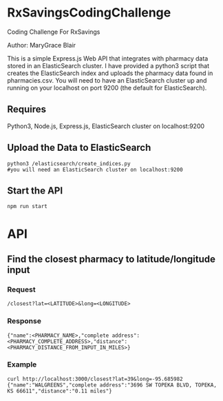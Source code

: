 # RxSavingsCodingChallenge

Coding Challenge For RxSavings

Author: MaryGrace Blair

This is a simple Express.js Web API that integrates with pharmacy data stored in an ElasticSearch cluster.
I have provided a python3 script that creates the ElasticSearch index and uploads the pharmacy data found in pharmacies.csv.
You will need to have an ElasticSearch cluster up and running on your localhost on port 9200 (the default for ElasticSearch).

## Requires
   Python3, Node.js, Express.js, ElasticSearch cluster on localhost:9200
   
## Upload the Data to ElasticSearch
    python3 /elasticsearch/create_indices.py
    #you will need an ElasticSearch cluster on localhost:9200
   
## Start the API
    npm run start
   
# API
## Find the closest pharmacy to latitude/longitude input
   ### Request
   `/closest?lat=<LATITUDE>&long=<LONGITUDE>`
   ### Response
   `{"name":<PHARMACY_NAME>,"complete address":<PHARMACY_COMPLETE_ADDRESS>,"distance":<PHARMACY_DISTANCE_FROM_INPUT_IN_MILES>}`

   ### Example
   `curl http://localhost:3000/closest?lat=39&long=-95.685982`
   `{"name":"WALGREENS","complete address":"3696 SW TOPEKA BLVD, TOPEKA, KS 66611","distance":"0.11 miles"}`
   
  
   

   
   



